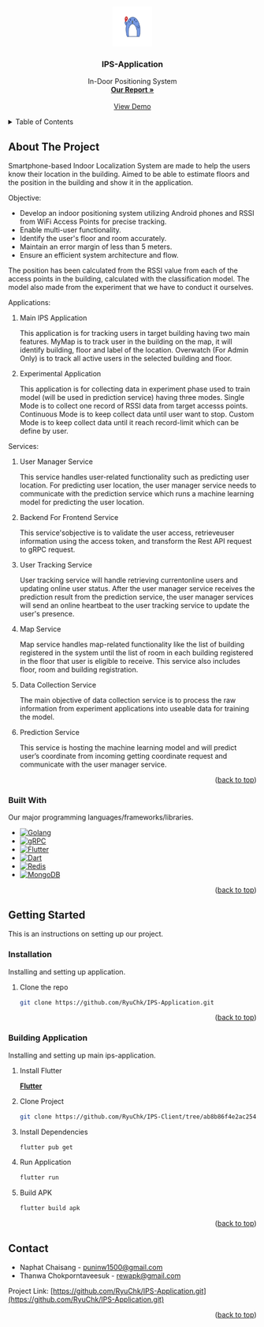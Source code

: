 <a name="readme-top"></a>

<br />
<div align="center">
  <a href="https://github.com/RyuChk/IPS-Application">
    <img src="images/logo.png" alt="Logo" width="80" height="80">
  </a>

  <h3 align="center">IPS-Application</h3>

  <p align="center">
    In-Door Positioning System
    <br />
    <a href="https://drive.google.com/file/d/1moKA6AbRSryunTpYLjnbz9Fe9mnRBJc3/view?usp=drive_link"><strong>Our Report »</strong></a>
    <br />
    <br />
    <a href="https://youtu.be/0v2ftHYCSK0">View Demo</a>
  </p>
</div>

<!-- TABLE OF CONTENTS -->
<details>
  <summary>Table of Contents</summary>
  <ol>
    <li>
      <a href="#about-the-project">About The Project</a>
      <ul>
        <li><a href="#built-with">Built With</a></li>
      </ul>
    </li>
    <li>
      <a href="#getting-started">Getting Started</a>
      <ul>
        <li><a href="#installation">Installation</a></li>
      </ul>
      <ul>
        <li><a href="#building application">Build Application</a></li>
      </ul>
    </li>
    <li><a href="#contact">Contact</a></li>

  </ol>
</details>

<!-- ABOUT THE PROJECT -->

## About The Project

<!-- [![Product Name Screen Shot][product-screenshot]](https://example.com) -->

Smartphone-based Indoor Localization System are made to help the users know their location in the building. Aimed to be able to estimate floors and the position in the building and show it in the application.

Objective:

- Develop an indoor positioning system utilizing Android phones and RSSI from WiFi Access Points for precise tracking.
- Enable multi-user functionality.
- Identify the user's floor and room accurately.
- Maintain an error margin of less than 5 meters.
- Ensure an efficient system architecture and flow.

The position has been calculated from the RSSI value from each of the access points in the building, calculated with the classification model.
The model also made from the experiment that we have to conduct it ourselves.

Applications:

1. Main IPS Application

   This application is for tracking users in target building having two main features.
   MyMap is to track user in the building on the map, it will identify building, floor and label of the location.
   Overwatch (For Admin Only) is to track all active users in the selected building and floor.

2. Experimental Application

   This application is for collecting data in experiment phase used to train model (will be used in prediction service) having three modes.
   Single Mode is to collect one record of RSSI data from target accesss points.
   Continuous Mode is to keep collect data until user want to stop.
   Custom Mode is to keep collect data until it reach record-limit which can be define by user.

Services:

1. User Manager Service

   This service handles user-related functionality such as predicting user location. For
   predicting user location, the user manager service needs to communicate with the
   prediction service which runs a machine learning model for predicting the user
   location.

2. Backend For Frontend Service

   This service'sobjective is to validate the user access, retrieveuser information using
   the access token, and transform the Rest API request to gRPC request.

3. User Tracking Service

   User tracking service will handle retrieving currentonline users and updating online
   user status. After the user manager service receives the prediction result from the
   prediction service, the user manager services will send an online heartbeat to the
   user tracking service to update the user's presence.

4. Map Service

   Map service handles map-related functionality like the list of building registered in
   the system until the list of room in each building registered in the floor that user
   is eligible to receive. This service also includes floor, room and building registration.

5. Data Collection Service

   The main objective of data collection service is to process the raw information
   from experiment applications into useable data for training the model.

6. Prediction Service

   This service is hosting the machine learning model and will predict user’s coordinate from incoming getting coordinate request and communicate with the user manager service.

<p align="right">(<a href="#readme-top">back to top</a>)</p>

### Built With

Our major programming languages/frameworks/libraries.

- [![Golang][Go]][Golang-url]
- [![gRPC][gRPC]][gRPC-url]
- [![Flutter][Flutter]][Flutter-url]
- [![Dart][Dart]][Dart-url]
- [![Redis][Redis]][Redis-url]
- [![MongoDB][MongoDB]][MongoDB-url]

<p align="right">(<a href="#readme-top">back to top</a>)</p>

<!-- GETTING STARTED -->

## Getting Started

This is an instructions on setting up our project.

<!-- ### Prerequisites

List things you need to use the software and how to install them.

- npm
  ```sh
  npm install npm@latest -g
  ``` -->

### Installation

Installing and setting up application.

1. Clone the repo
   ```sh
   git clone https://github.com/RyuChk/IPS-Application.git
   ```

<p align="right">(<a href="#readme-top">back to top</a>)</p>

### Building Application

Installing and setting up main ips-application.

1. Install Flutter

   <a href="https://docs.flutter.dev/get-started/install"><strong>Flutter</strong></a>

2. Clone Project

   ```sh
   git clone https://github.com/RyuChk/IPS-Client/tree/ab8b86f4e2ac2546af025bcbb470d42b4ae8511a
   ```

3. Install Dependencies

   ```sh
   flutter pub get
   ```

4. Run Application

   ```sh
   flutter run
   ```

5. Build APK

   ```sh
   flutter build apk
   ```

<p align="right">(<a href="#readme-top">back to top</a>)</p>

## Contact

- Naphat Chaisang - puninw1500@gmail.com
- Thanwa Chokporntaveesuk - rewapk@gmail.com

Project Link: [https://github.com/RyuChk/IPS-Application.git](https://github.com/RyuChk/IPS-Application.git)

<p align="right">(<a href="#readme-top">back to top</a>)</p>

<!-- ACKNOWLEDGMENTS -->

<!-- ## Acknowledgments -->

[Go]: https://img.shields.io/badge/Go-00ADD8?style=for-the-badge&logo=go&logoColor=white
[Golang-url]: https://go.dev/
[gRPC]: https://img.shields.io/badge/gRPC-00ADD8?style=for-the-badge&logo=grpc&logoColor=white
[gRPC-url]: https://grpc.io/
[Flutter]: https://img.shields.io/badge/Flutter-02569B?style=for-the-badge&logo=flutter&logoColor=white
[Flutter-url]: https://flutter.dev/
[Dart]: https://img.shields.io/badge/Dart-0175C2?style=for-the-badge&logo=dart&logoColor=white
[Dart-url]: https://dart.dev/
[Redis]: https://img.shields.io/badge/Redis-DC382D?style=for-the-badge&logo=redis&logoColor=white
[Redis-url]: https://redis.io/
[MongoDB]: https://img.shields.io/badge/MongoDB-47A248?style=for-the-badge&logo=mongodb&logoColor=white
[MongoDB-url]: https://www.mongodb.com/
